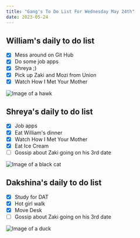 ```yaml
---
title: "Gang's To Do List For Wednesday May 24th"
date: 2023-05-24
---
```


## William's daily to do list 

- [x] Mess around on Git Hub
- [x] Do some job apps 
- [x] Shreya ;) 
- [x] Pick up Zaki and Mozi from Union
- [x] Watch How I Met Your Mother

![Image of a hawk](https://e7.pngegg.com/pngimages/83/15/png-clipart-cartoon-hawk-graphy-others-miscellaneous-photography-thumbnail.png)

## Shreya's daily to do list 

- [x] Job apps 
- [x] Eat William's dinner
- [x] Watch How I Met Your Mother
- [x] Eat Ice Cream
- [ ] Gossip about Zaki going on his 3rd date
 
![Image of a black cat](https://e7.pngegg.com/pngimages/991/153/png-clipart-black-cat-illustration-black-cat-kitten-cartoon-black-cat-hd-mammal-animals-thumbnail.png)

## Dakshina's daily to do list

- [x] Study for DAT
- [x] Hot girl walk
- [x] Move Desk
- [ ] Gossip about Zaki going on his 3rd date

![Image of a duck](https://e7.pngegg.com/pngimages/210/390/png-clipart-little-yellow-duck-project-rubber-duck-duckling-s-vertebrate-bird-thumbnail.png)
